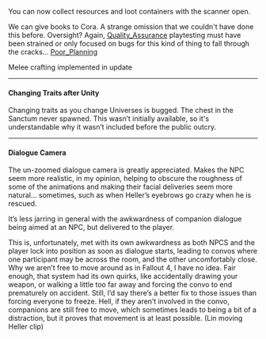 
You can now collect resources and loot containers with the scanner open.

We can give books to Cora. A strange omission that we couldn't have done this before. Oversight? Again, [Quality_Assurance](Quality_Assurance.md) playtesting must have been strained or only focused on bugs for this kind of thing to fall through the cracks... [Poor_Planning](Poor_Planning.md)

Melee crafting implemented in update

---
#### Changing Traits after Unity
Changing traits as you change Universes is bugged. The chest in the Sanctum never spawned. This wasn’t initially available, so it's understandable why it wasn’t included before the public outcry. 

---
#### Dialogue Camera
The un-zoomed dialogue camera is greatly appreciated. Makes the NPC seem more realistic, in my opinion, helping to obscure the roughness of some of the animations and making their facial deliveries seem more natural… sometimes, such as when Heller’s eyebrows go crazy when he is rescued.

It’s less jarring in general with the awkwardness of companion dialogue being aimed at an NPC, but delivered to the player. 

This is, unfortunately, met with its own awkwardness as both NPCS and the player lock into position as soon as dialogue starts, leading to convos where one participant may be across the room, and the other uncomfortably close. Why we aren’t free to move around as in Fallout 4, I have no idea. Fair enough, that system had its own quirks, like accidentally drawing your weapon, or walking a little too far away and forcing the convo to end prematurely on accident. Still, I’d say there’s a better fix to those issues than forcing everyone to freeze. Hell, if they aren’t involved in the convo, companions are still free to move, which sometimes leads to being a bit of a distraction, but it proves that movement is at least possible. (Lin moving Heller clip)
